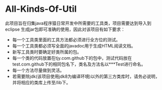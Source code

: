 # All-Kinds-Of-Util
​		此项目旨在归集java程序猿日常开发中所需要的工具类，项目需要达到导入到eclipse 生成jar包即可准确的使用，因此对该项目有如下要求：

- 每一个工具类里面的工具方法都必须进行全方位的测试。
- 每一个工具类都必须写全面的javadoc用于生成HTML阅读文档。
- 新写工具类时要确定好类所属的包。
- 每一个类的代码放置在tjy.com.github下的包中，测试代码放在test.com.github下的相同包名下，类名及方法名以***Test进行命名。
- 每一个方法尽量做到灵活。
- 若需要除jdk(该项目使用jdk8为编译环境)以外的第三方类库时，请务必说明，并将相应的类库上传至/lib下。